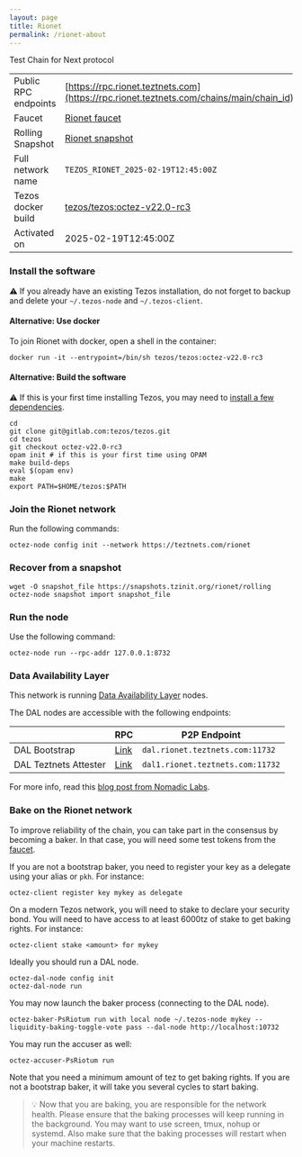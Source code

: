 ```yaml
---
layout: page
title: Rionet
permalink: /rionet-about
---
```


Test Chain for Next protocol

| | |
|-------|---------------------|
| Public RPC endpoints | [https://rpc.rionet.teztnets.com](https://rpc.rionet.teztnets.com/chains/main/chain_id)<br/> |
| Faucet | [Rionet faucet](https://faucet.rionet.teztnets.com) |
| Rolling Snapshot | [Rionet snapshot](https://snapshots.tzinit.org/rionet/rolling) |
| Full network name | `TEZOS_RIONET_2025-02-19T12:45:00Z` |
| Tezos docker build | [tezos/tezos:octez-v22.0-rc3](https://hub.docker.com/r/tezos/tezos/tags?page=1&ordering=last_updated&name=octez-v22.0-rc3) |
| Activated on | 2025-02-19T12:45:00Z |





### Install the software

⚠️  If you already have an existing Tezos installation, do not forget to backup and delete your `~/.tezos-node` and `~/.tezos-client`.



#### Alternative: Use docker

To join Rionet with docker, open a shell in the container:

```
docker run -it --entrypoint=/bin/sh tezos/tezos:octez-v22.0-rc3
```


#### Alternative: Build the software

⚠️  If this is your first time installing Tezos, you may need to [install a few dependencies](https://tezos.gitlab.io/introduction/howtoget.html#setting-up-the-development-environment-from-scratch).

```
cd
git clone git@gitlab.com:tezos/tezos.git
cd tezos
git checkout octez-v22.0-rc3
opam init # if this is your first time using OPAM
make build-deps
eval $(opam env)
make
export PATH=$HOME/tezos:$PATH
```

### Join the Rionet network

Run the following commands:

```
octez-node config init --network https://teztnets.com/rionet

```


### Recover from a snapshot

```
wget -O snapshot_file https://snapshots.tzinit.org/rionet/rolling
octez-node snapshot import snapshot_file
```


### Run the node

Use the following command:

```
octez-node run --rpc-addr 127.0.0.1:8732
```




### Data Availability Layer

This network is running [Data Availability Layer](https://tezos.gitlab.io/shell/dal.html) nodes.


The DAL nodes are accessible with the following endpoints:

| | RPC | P2P Endpoint |
|------------|---------|--------------|
| DAL Bootstrap | [Link](https://dal-bootstrap-rpc.rionet.teztnets.com/p2p/gossipsub/scores) | `dal.rionet.teztnets.com:11732` |
| DAL Teztnets Attester | [Link](https://dal-attester-rpc.rionet.teztnets.com/p2p/gossipsub/scores) | `dal1.rionet.teztnets.com:11732` |


For more info, read this [blog post from Nomadic Labs](https://research-development.nomadic-labs.com/data-availability-layer-tezos.html).



### Bake on the Rionet network

To improve reliability of the chain, you can take part in the consensus by becoming a baker. In that case, you will need some test tokens from the [faucet](https://faucet.rionet.teztnets.com).

If you are not a bootstrap baker, you need to register your key as a delegate using your alias or `pkh`. For instance:
```bash=2
octez-client register key mykey as delegate
```

On a modern Tezos network, you will need to stake to declare your security bond.  You will need to have access to at least 6000tz of stake to get baking rights. For instance:
```
octez-client stake <amount> for mykey
```	

Ideally you should run a DAL node.
```
octez-dal-node config init
octez-dal-node run
```

You may now launch the baker process (connecting to the DAL node).
```bash=3
octez-baker-PsRiotum run with local node ~/.tezos-node mykey --liquidity-baking-toggle-vote pass --dal-node http://localhost:10732
```

You may run the accuser as well:
```bash=3
octez-accuser-PsRiotum run
```

Note that you need a minimum amount of tez to get baking rights. If you are not a bootstrap baker, it will take you several cycles to start baking.

> 💡 Now that you are baking, you are responsible for the network health. Please ensure that the baking processes will keep running in the background. You may want to use screen, tmux, nohup or systemd. Also make sure that the baking processes will restart when your machine restarts.


